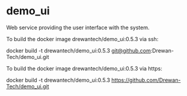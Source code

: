 # demo_ui
Web service providing the user interface with the system.

To build the docker image drewantech/demo_ui:0.5.3 via ssh:

docker build -t drewantech/demo_ui:0.5.3 git@github.com:Drewan-Tech/demo_ui.git

To build the docker image drewantech/demo_ui:0.5.3 via https:

docker build -t drewantech/demo_ui:0.5.3 https://github.com/Drewan-Tech/demo_ui.git
